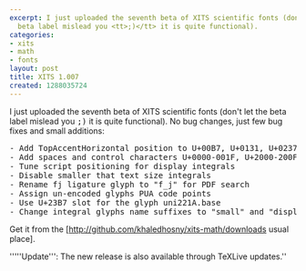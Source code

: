 ```yaml
---
excerpt: I just uploaded the seventh beta of XITS scientific fonts (don't let the
  beta label mislead you <tt>;)</tt> it is quite functional).
categories:
- xits
- math
- fonts
layout: post
title: XITS 1.007
created: 1288035724
---
```

I just uploaded the seventh beta of XITS scientific fonts (don't let the beta label mislead you <tt>;)</tt> it is quite functional).  No bug changes, just few bug fixes and small additions:

<pre>
- Add TopAccentHorizontal position to U+00B7, U+0131, U+0237, U+203E, U+22C5
- Add spaces and control characters U+0000-001F, U+2000-200F, U+2028-202F
- Tune script positioning for display integrals
- Disable smaller that text size integrals
- Rename fj ligature glyph to "f_j" for PDF search
- Assign un-encoded glyphs PUA code points
- Use U+23B7 slot for the glyph uni221A.base
- Change integral glyphs name suffixes to "small" and "display"
</pre>

Get it from the [http://github.com/khaledhosny/xits-math/downloads usual place].

'''''Update''': The new release is also available through TeXLive updates.''
